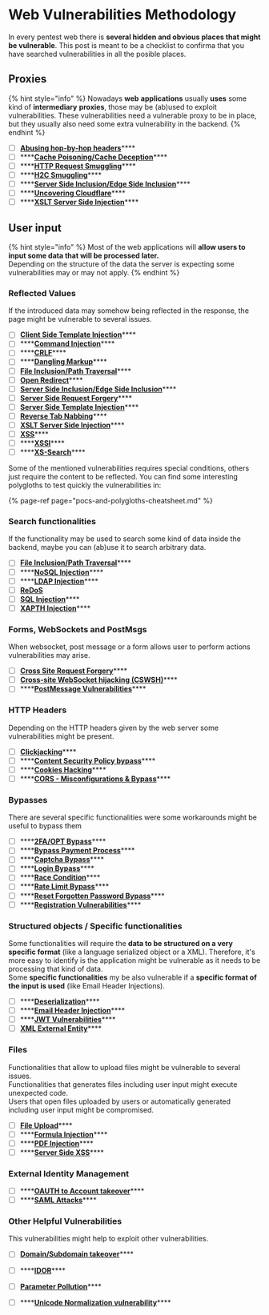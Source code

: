 # Web Vulnerabilities Methodology

In every pentest web there is **several hidden and obvious places that might be vulnerable**. This post is meant to be a checklist to confirma that you have searched vulnerabilities in all the posible places.

## Proxies

{% hint style="info" %}
Nowadays **web** **applications** usually **uses** some kind of **intermediary** **proxies**, those may be \(ab\)used to exploit vulnerabilities. These vulnerabilities need a vulnerable proxy to be in place, but they usually also  need some extra vulnerability in the backend.
{% endhint %}

* [ ] [**Abusing hop-by-hop headers**](abusing-hop-by-hop-headers.md)\*\*\*\*
* [ ] \*\*\*\*[**Cache Poisoning/Cache Deception**](cache-deception.md)\*\*\*\*
* [ ] \*\*\*\*[**HTTP Request Smuggling**](http-request-smuggling.md)\*\*\*\*
* [ ] \*\*\*\*[**H2C Smuggling**](h2c-smuggling.md)\*\*\*\*
* [ ] \*\*\*\*[**Server Side Inclusion/Edge Side Inclusion**](server-side-inclusion-edge-side-inclusion-injection.md)\*\*\*\*
* [ ] \*\*\*\*[**Uncovering Cloudflare**](../pentesting/pentesting-web/uncovering-cloudflare.md)\*\*\*\*
* [ ] \*\*\*\*[**XSLT Server Side Injection**](xslt-server-side-injection-extensible-stylesheet-languaje-transformations.md)\*\*\*\*

## **User input**

{% hint style="info" %}
 Most of the web applications will **allow users to input some data that will be processed later.**  
Depending on the structure of the data the server is expecting some vulnerabilities  may or may not apply.
{% endhint %}

### **Reflected Values**

If the introduced data may somehow being reflected in the response, the page might be vulnerable to several issues.

* [ ] [**Client Side Template Injection**](client-side-template-injection-csti.md)\*\*\*\*
* [ ] \*\*\*\*[**Command Injection**](command-injection.md)\*\*\*\*
* [ ] \*\*\*\*[**CRLF**](crlf-0d-0a.md)\*\*\*\*
* [ ] \*\*\*\*[**Dangling Markup**](dangling-markup-html-scriptless-injection.md)\*\*\*\*
* [ ] [**File Inclusion/Path Traversal**](file-inclusion/)\*\*\*\*
* [ ] [**Open Redirect**](open-redirect.md)\*\*\*\*
* [ ] [**Server Side Inclusion/Edge Side Inclusion**](server-side-inclusion-edge-side-inclusion-injection.md)\*\*\*\*
* [ ] [**Server Side Request Forgery**](ssrf-server-side-request-forgery.md)\*\*\*\*
* [ ] [**Server Side Template Injection**](ssti-server-side-template-injection/)\*\*\*\*
* [ ] [**Reverse Tab Nabbing**](reverse-tab-nabbing.md)\*\*\*\*
* [ ] [**XSLT Server Side Injection**](xslt-server-side-injection-extensible-stylesheet-languaje-transformations.md)\*\*\*\*
* [ ] [**XSS**](xss-cross-site-scripting/)\*\*\*\*
* [ ] \*\*\*\*[**XSSI**](xssi-cross-site-script-inclusion.md)\*\*\*\*
* [ ] \*\*\*\*[**XS-Search**](xs-search.md)\*\*\*\*

Some of the mentioned vulnerabilities requires special conditions, others just require the content to be reflected. You can find some interesting polygloths to test quickly the vulnerabilities in:

{% page-ref page="pocs-and-polygloths-cheatsheet.md" %}

### **Search functionalities**

If the functionality may be used to search some kind of data inside the backend, maybe you can \(ab\)use it to search arbitrary data.

* [ ] [**File Inclusion/Path Traversal**](file-inclusion/)\*\*\*\*
* [ ] \*\*\*\*[**NoSQL Injection**](nosql-injection.md)\*\*\*\*
* [ ] \*\*\*\*[**LDAP Injection**](ldap-injection.md)\*\*\*\*
* [ ] [**ReDoS**](regular-expression-denial-of-service-redos.md)
* [ ] [**SQL Injection**](sql-injection/)\*\*\*\*
* [ ] [**XAPTH Injection**](xpath-injection.md)\*\*\*\*

### **Forms, WebSockets and PostMsgs**

When websocket, post message or a form allows user to perform actions vulnerabilities may arise.

* [ ] [**Cross Site Request Forgery**](csrf-cross-site-request-forgery.md)\*\*\*\*
* [ ] [**Cross-site WebSocket hijacking \(CSWSH\)**](cross-site-websocket-hijacking-cswsh.md)\*\*\*\*
* [ ] \*\*\*\*[**PostMessage Vulnerabilities**](postmessage-vulnerabilities.md)\*\*\*\*

### **HTTP Headers**

Depending on the HTTP headers given by the web server some vulnerabilities might be present.

* [ ] [**Clickjacking**](clickjacking.md)\*\*\*\*
* [ ] \*\*\*\*[**Content Security Policy bypass**](content-security-policy-csp-bypass.md)\*\*\*\*
* [ ] \*\*\*\*[**Cookies Hacking**](hacking-with-cookies.md)\*\*\*\*
* [ ] \*\*\*\*[**CORS - Misconfigurations & Bypass**](cors-bypass.md)\*\*\*\*

### **Bypasses**

There are several specific functionalities were some workarounds might be useful to bypass them

* [ ] \*\*\*\*[**2FA/OPT Bypass**](2fa-bypass.md)\*\*\*\*
* [ ] \*\*\*\*[**Bypass Payment Process**](bypass-payment-process.md)\*\*\*\*
* [ ] \*\*\*\*[**Captcha Bypass**](captcha-bypass.md)\*\*\*\*
* [ ] \*\*\*\*[**Login Bypass**](login-bypass/)\*\*\*\*
* [ ] \*\*\*\*[**Race Condition**](race-condition.md)\*\*\*\*
* [ ] \*\*\*\*[**Rate Limit Bypass**](rate-limit-bypass.md)\*\*\*\*
* [ ] \*\*\*\*[**Reset Forgotten Password Bypass**](reset-password.md)\*\*\*\*
* [ ] \*\*\*\*[**Registration Vulnerabilities**](registration-vulnerabilities.md)\*\*\*\*

### **Structured objects / Specific functionalities**

Some functionalities will require the **data to be structured on a very specific format** \(like a language serialized object or a XML\). Therefore, it's more easy to identify is the application might be vulnerable as it needs to be processing that kind of data.  
Some **specific functionalities** my be also vulnerable if a **specific format of the input is used** \(like Email Header Injections\). 

* [ ] \*\*\*\*[**Deserialization**](deserialization/)\*\*\*\*
* [ ] \*\*\*\*[**Email Header Injection**](email-header-injection.md)\*\*\*\*
* [ ] \*\*\*\*[**JWT Vulnerabilities**](hacking-jwt-json-web-tokens.md)\*\*\*\*
* [ ] [**XML External Entity**](xxe-xee-xml-external-entity.md)\*\*\*\*

### Files

Functionalities that allow to upload files might be vulnerable to several issues.  
Functionalities that generates files including user input might execute unexpected code.  
Users that open files uploaded by users or automatically generated including user input might be compromised.

* [ ] [**File Upload**](file-upload/)\*\*\*\*
* [ ] \*\*\*\*[**Formula Injection**](formula-injection.md)\*\*\*\*
* [ ] \*\*\*\*[**PDF Injection**](xss-cross-site-scripting/pdf-injection.md)\*\*\*\*
* [ ] \*\*\*\*[**Server Side XSS**](xss-cross-site-scripting/server-side-xss-dynamic-pdf.md)\*\*\*\*

### **External Identity Management**

* [ ] \*\*\*\*[**OAUTH to Account takeover**](oauth-to-account-takeover.md)\*\*\*\*
* [ ] \*\*\*\*[**SAML Attacks**](saml-attacks/)\*\*\*\*

### **Other Helpful Vulnerabilities**

This vulnerabilities might help to exploit other vulnerabilities.

* [ ] [**Domain/Subdomain takeover**](domain-subdomain-takeover.md)\*\*\*\*
* [ ] \*\*\*\*[**IDOR**](idor.md)\*\*\*\*
* [ ] [**Parameter Pollution**](parameter-pollution.md)\*\*\*\*
* [ ] \*\*\*\*[**Unicode Normalization vulnerability**](unicode-normalization-vulnerability.md)\*\*\*\*

